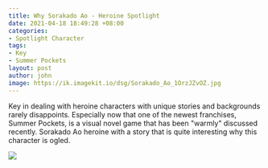 ```yaml
---
title: Why Sorakado Ao - Heroine Spotlight
date: 2021-04-18 18:49:28 +08:00
categories:
- Spotlight Character
tags:
- Key
- Summer Pockets
layout: post
author: john
image: https://ik.imagekit.io/dsg/Sorakado_Ao_1OrzJZvOZ.jpg
---
```


Key in dealing with heroine characters with unique stories and backgrounds rarely disappoints. Especially now that one of the newest franchises, Summer Pockets, is a visual novel game that has been "warmly" discussed recently. Sorakado Ao heroine with a story that is quite interesting why this character is ogled.

![](https://i0.hdslb.com/bfs/article/781bed28781b950efa41f326499dc152f3c11380.png@1320w_742h.webp)
